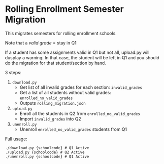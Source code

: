 # Rolling Enrollment Semester Migration

This migrates semesters for rolling enrollment schools.

Note that a *valid grade* = stay in Q1

If a student has some assignments valid in Q1 but not all, upload.py will
dusplay a warning. In that case, the student will be left in Q1 and you should
do the migration for that student/section by hand.

3 steps:

1. `download.py`
    - Get list of all invalid grades for each section: `invalid_grades`
    - Get a list of all students without valid grades: `enrolled_no_valid_grades`
    - Outputs `rolling_migration.json`
1. `upload.py`
    - Enroll all the students in Q2 from `enrolled_no_valid_grades`
    - Import `invalid_grades` into Q2
1. `unenroll.py`
    - Unenroll `enrolled_no_valid_grades` students from Q1


Full usage:
```
./download.py {schoolcode} # Q1 Active
./upload.py {schoolcode} # Q2 Active
./unenroll.py {schoolcode} # Q1 Active
```
